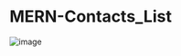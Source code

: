 # MERN-Contacts_List

![image](https://user-images.githubusercontent.com/51375919/165728799-134ecb32-29c1-411b-a5c8-516a23b6a1d8.png)
